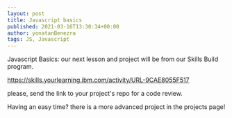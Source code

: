 ```yaml
---
layout: post
title: Javascript basics
published: 2021-03-16T13:30:34+00:00
author: yonatanBenezra
tags: JS, Javascript
---
```


Javascript Basics:
our next lesson and project will be from our Skills Build program.

https://skills.yourlearning.ibm.com/activity/URL-9CAE8055F517

please, send the link to your project's repo for a code review.

Having an easy time?
there is a more advanced project in the projects page!